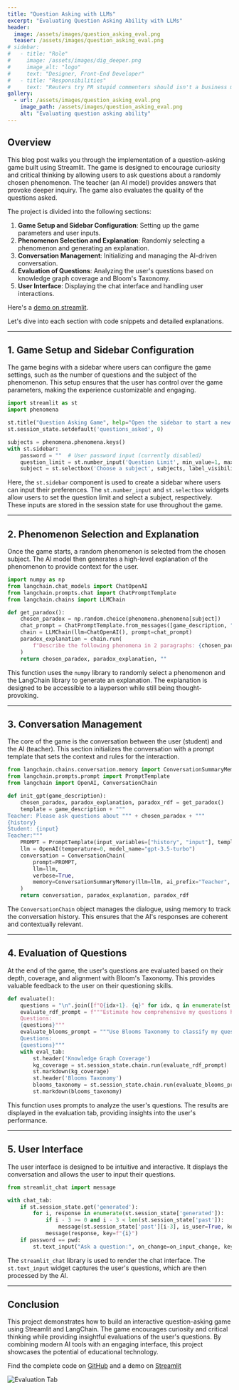 ```yaml
---
title: "Question Asking with LLMs"
excerpt: "Evaluating Question Asking Ability with LLMs"
header:
  image: /assets/images/question_asking_eval.png
  teaser: /assets/images/question_asking_eval.png
# sidebar:
#   - title: "Role"
#     image: /assets/images/dig_deeper.png
#     image_alt: "logo"
#     text: "Designer, Front-End Developer"
#   - title: "Responsibilities"
#     text: "Reuters try PR stupid commenters should isn't a business model"
gallery:
  - url: /assets/images/question_asking_eval.png
    image_path: /assets/images/question_asking_eval.png
    alt: "Evaluating question asking ability"
---
```


## Overview

This blog post walks you through the implementation of a question-asking game built using Streamlit. The game is designed to encourage curiosity and critical thinking by allowing users to ask questions about a randomly chosen phenomenon. The teacher (an AI model) provides answers that provoke deeper inquiry. The game also evaluates the quality of the questions asked.

The project is divided into the following sections:
1. **Game Setup and Sidebar Configuration**: Setting up the game parameters and user inputs.
2. **Phenomenon Selection and Explanation**: Randomly selecting a phenomenon and generating an explanation.
3. **Conversation Management**: Initializing and managing the AI-driven conversation.
4. **Evaluation of Questions**: Analyzing the user's questions based on knowledge graph coverage and Bloom's Taxonomy.
5. **User Interface**: Displaying the chat interface and handling user interactions.

Here's a [demo on streamlit](https://questionme.streamlit.app/).

Let's dive into each section with code snippets and detailed explanations.

---

## 1. Game Setup and Sidebar Configuration

The game begins with a sidebar where users can configure the game settings, such as the number of questions and the subject of the phenomenon. This setup ensures that the user has control over the game parameters, making the experience customizable and engaging.

```python
import streamlit as st
import phenomena

st.title("Question Asking Game", help="Open the sidebar to start a new game.")
st.session_state.setdefault('questions_asked', 0)

subjects = phenomena.phenomena.keys()
with st.sidebar:
    password = ""  # User password input (currently disabled)
    question_limit = st.number_input('Question Limit', min_value=1, max_value=10, value=2, step=1)
    subject = st.selectbox('Choose a subject', subjects, label_visibility='collapsed')
```

Here, the `st.sidebar` component is used to create a sidebar where users can input their preferences. The `st.number_input` and `st.selectbox` widgets allow users to set the question limit and select a subject, respectively. These inputs are stored in the session state for use throughout the game.

---

## 2. Phenomenon Selection and Explanation

Once the game starts, a random phenomenon is selected from the chosen subject. The AI model then generates a high-level explanation of the phenomenon to provide context for the user.

```python
import numpy as np
from langchain.chat_models import ChatOpenAI
from langchain.prompts.chat import ChatPromptTemplate
from langchain.chains import LLMChain

def get_paradox():
    chosen_paradox = np.random.choice(phenomena.phenomena[subject])
    chat_prompt = ChatPromptTemplate.from_messages([game_description, "{text}"])
    chain = LLMChain(llm=ChatOpenAI(), prompt=chat_prompt)
    paradox_explanation = chain.run(
        f"Describe the following phenomena in 2 paragraphs: {chosen_paradox}"
    )
    return chosen_paradox, paradox_explanation, ""
```

This function uses the `numpy` library to randomly select a phenomenon and the LangChain library to generate an explanation. The explanation is designed to be accessible to a layperson while still being thought-provoking.

---

## 3. Conversation Management

The core of the game is the conversation between the user (student) and the AI (teacher). This section initializes the conversation with a prompt template that sets the context and rules for the interaction.

```python
from langchain.chains.conversation.memory import ConversationSummaryMemory
from langchain.prompts.prompt import PromptTemplate
from langchain import OpenAI, ConversationChain

def init_gpt(game_description):
    chosen_paradox, paradox_explanation, paradox_rdf = get_paradox()
    template = game_description + """
Teacher: Please ask questions about """ + chosen_paradox + """
{history}
Student: {input}
Teacher:"""
    PROMPT = PromptTemplate(input_variables=["history", "input"], template=template)
    llm = OpenAI(temperature=0, model_name="gpt-3.5-turbo")
    conversation = ConversationChain(
        prompt=PROMPT,
        llm=llm,
        verbose=True,
        memory=ConversationSummaryMemory(llm=llm, ai_prefix="Teacher", human_prefix="Student"),
    )
    return conversation, paradox_explanation, paradox_rdf
```

The `ConversationChain` object manages the dialogue, using memory to track the conversation history. This ensures that the AI's responses are coherent and contextually relevant.

---

## 4. Evaluation of Questions

At the end of the game, the user's questions are evaluated based on their depth, coverage, and alignment with Bloom's Taxonomy. This provides valuable feedback to the user on their questioning skills.

```python
def evaluate():
    questions = "\n".join([f"Q{idx+1}. {q}" for idx, q in enumerate(st.session_state.past)])
    evaluate_rdf_prompt = f"""Estimate how comprehensive my questions have been...
    Questions:
    {questions}"""
    evaluate_blooms_prompt = """Use Blooms Taxonomy to classify my questions...
    Questions:
    {questions}"""
    with eval_tab:
        st.header('Knowledge Graph Coverage')
        kg_coverage = st.session_state.chain.run(evaluate_rdf_prompt)
        st.markdown(kg_coverage)
        st.header('Blooms Taxonomy')
        blooms_taxonomy = st.session_state.chain.run(evaluate_blooms_prompt)
        st.markdown(blooms_taxonomy)
```

This function uses prompts to analyze the user's questions. The results are displayed in the evaluation tab, providing insights into the user's performance.

---

## 5. User Interface

The user interface is designed to be intuitive and interactive. It displays the conversation and allows the user to input their questions.

```python
from streamlit_chat import message

with chat_tab:
    if st.session_state.get('generated'):
        for i, response in enumerate(st.session_state['generated']):
            if i - 3 >= 0 and i - 3 < len(st.session_state['past']):
                message(st.session_state['past'][i-3], is_user=True, key=f"{i-3}_user")
            message(response, key=f"{i}")
    if password == pwd:
        st.text_input("Ask a question:", on_change=on_input_change, key="user_input")
```

The `streamlit_chat` library is used to render the chat interface. The `st.text_input` widget captures the user's questions, which are then processed by the AI.

---

## Conclusion

This project demonstrates how to build an interactive question-asking game using Streamlit and LangChain. The game encourages curiosity and critical thinking while providing insightful evaluations of the user's questions. By combining modern AI tools with an engaging interface, this project showcases the potential of educational technology.

Find the complete code on [GitHub](https://github.com/PeterCarragher/question_asking) and a demo on [Streamlit](https://questionme.streamlit.app/)

![Evaluation Tab](/assets/images/question_asking_eval.png)
